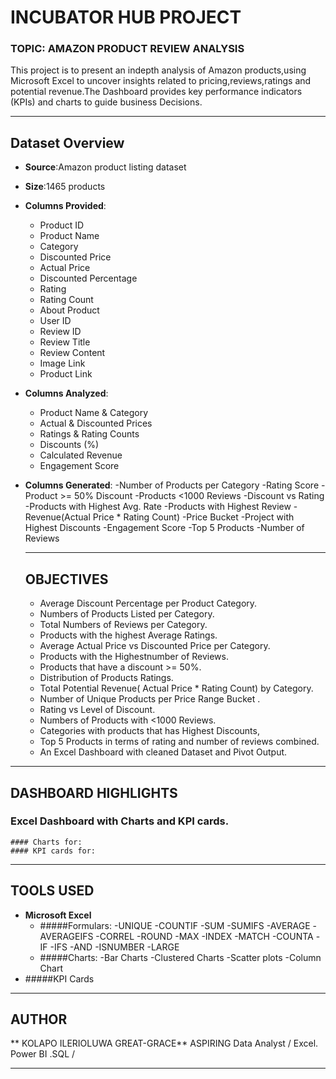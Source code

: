 # INCUBATOR HUB PROJECT
### TOPIC: AMAZON PRODUCT REVIEW ANALYSIS
This project is to present an indepth analysis of Amazon products,using Microsoft Excel to uncover insights related to pricing,reviews,ratings and potential revenue.The Dashboard provides key performance indicators (KPIs) and charts to guide business Decisions.

---

## Dataset Overview

- **Source**:Amazon product listing dataset 
- **Size**:1465 products
- **Columns Provided**:
  - Product ID
  - Product Name
  - Category
  - Discounted Price
  - Actual Price
  - Discounted Percentage
  - Rating
  - Rating Count
  - About Product
  - User ID
  - Review ID
  - Review Title
  - Review Content
  - Image Link
  - Product Link
- **Columns Analyzed**:
  - Product Name & Category
  - Actual & Discounted Prices
  - Ratings & Rating Counts
  - Discounts (%)
  - Calculated Revenue
  - Engagement Score  
- **Columns Generated**:
  -Number of Products per Category
  -Rating Score
  -Product >= 50% Discount
  -Products <1000 Reviews
  -Discount vs Rating
  -Products with Highest Avg. Rate
  -Products with Highest Review
  -Revenue(Actual Price * Rating Count)
  -Price Bucket
  -Project with Highest Discounts
  -Engagement Score
  -Top 5 Products
  -Number of Reviews

  ---

  ## OBJECTIVES

  - Average Discount Percentage per Product Category.
  - Numbers of Products Listed per Category.
  - Total Numbers of Reviews per Category.
  - Products with the highest Average Ratings.
  - Average Actual Price vs Discounted Price per Category.
  - Products with the Highestnumber of Reviews.
  - Products that have a discount >= 50%.
  - Distribution of Products Ratings.
  - Total Potential Revenue( Actual Price * Rating Count) by Category.
  - Number of Unique Products per Price Range Bucket .
  - Rating vs Level of Discount.
  - Numbers of Products with <1000 Reviews.
  - Categories with products that has Highest Discounts,
  - Top 5 Products in terms of rating and number of reviews combined.
  - An Excel Dashboard with cleaned Dataset and Pivot Output.

---

  ## DASHBOARD HIGHLIGHTS

   ### Excel Dashboard with Charts and KPI cards.
    #### Charts for:
    #### KPI cards for:

---

 ## TOOLS USED

- **Microsoft Excel**
  - #####Formulars:
    -UNIQUE
    -COUNTIF
    -SUM
    -SUMIFS
    -AVERAGE
    -AVERAGEIFS
    -CORREL
    -ROUND
    -MAX
    -INDEX
    -MATCH
    -COUNTA
    -IF
    -IFS
    -AND
    -ISNUMBER
    -LARGE
  - #####Charts:
   -Bar Charts
   -Clustered Charts
   -Scatter plots
   -Column Chart
 - #####KPI Cards     

---

## AUTHOR

** KOLAPO ILERIOLUWA GREAT-GRACE**
ASPIRING Data Analyst / Excel. Power BI .SQL /

---







 
   
